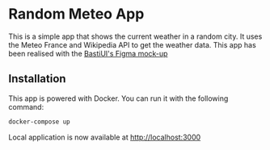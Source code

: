 # Random Meteo App

This is a simple app that shows the current weather in a random city. It uses the Meteo France and Wikipedia API to get the weather data.
This app has been realised with the [BastiUI's Figma mock-up](https://www.figma.com/community/file/1245835973918406873/bastiui-random-meteo)

## Installation

This app is powered with Docker. You can run it with the following command:

```bash
docker-compose up
```

Local application is now available at [http://localhost:3000](http://localhost:3000)
